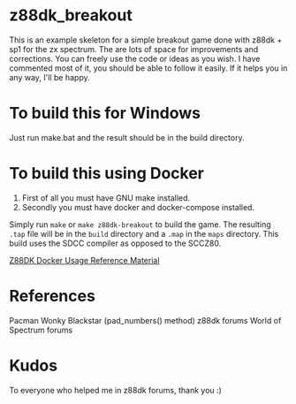 # z88dk_breakout

This is an example skeleton for a simple breakout game done with z88dk + sp1 for the zx spectrum.
The are lots of space for improvements and corrections. You can freely use the code or ideas as you wish. I have commented most of it, you should be able to follow it easily.
If it helps you in any way, I'll be happy.

# To build this for Windows

Just run make.bat and the result should be in the build directory.

# To build this using Docker

1. First of all you must have GNU make installed. 
2. Secondly you must have docker and docker-compose installed.

Simply run `make` or `make z88dk-breakout` to build the game. The resulting `.tap` file will be in the `build` directory and a `.map` in the `maps` directory. This build uses the SDCC compiler as opposed to the SCCZ80.

[Z88DK Docker Usage Reference Material](https://github.com/z88dk/z88dk/wiki/Docker-Usage)

# References
Pacman
Wonky
Blackstar (pad_numbers() method)
z88dk forums
World of Spectrum forums

# Kudos
To everyone who helped me in z88dk forums, thank you :)
